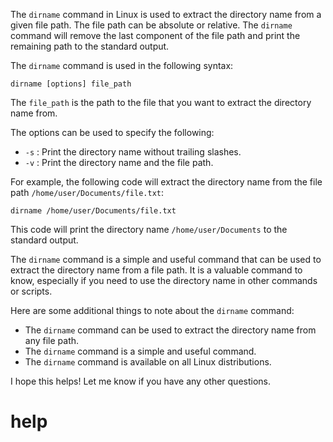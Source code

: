 The `dirname` command in Linux is used to extract the directory name from a given file path. The file path can be absolute or relative. The `dirname` command will remove the last component of the file path and print the remaining path to the standard output.

The `dirname` command is used in the following syntax:

```
dirname [options] file_path
```

The `file_path` is the path to the file that you want to extract the directory name from.

The options can be used to specify the following:

* `-s` : Print the directory name without trailing slashes.
* `-v` : Print the directory name and the file path.

For example, the following code will extract the directory name from the file path `/home/user/Documents/file.txt`:

```
dirname /home/user/Documents/file.txt
```

This code will print the directory name `/home/user/Documents` to the standard output.

The `dirname` command is a simple and useful command that can be used to extract the directory name from a file path. It is a valuable command to know, especially if you need to use the directory name in other commands or scripts.

Here are some additional things to note about the `dirname` command:

* The `dirname` command can be used to extract the directory name from any file path.
* The `dirname` command is a simple and useful command.
* The `dirname` command is available on all Linux distributions.

I hope this helps! Let me know if you have any other questions.




# help 

```

```
